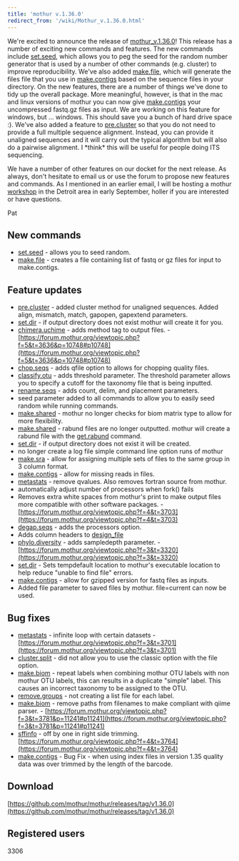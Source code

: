 ```yaml
---
title: 'mothur v.1.36.0'
redirect_from: '/wiki/Mothur_v.1.36.0.html'
---
```

We're excited to announce the release of
[mothur\_v.1.36.0](/wiki/mothur_v.1.36.0)! This release has a
number of exciting new commands and features. The new commands include
[set.seed](/wiki/set.seed), which allows you to peg the seed for
the random number generator that is used by a number of other commands
(e.g. cluster) to improve reproducibility. We've also added
[make.file](/wiki/make.file), which will generate the files file
that you use in [make.contigs](/wiki/make.contigs) based on the
sequence files in your directory. On the new features, there are a
number of things we've done to tidy up the overall package. More
meaningful, however, is that in the mac and linux versions of mothur you
can now give [make.contigs](/wiki/make.contigs) your uncompressed
fastq.gz files as input. We are working on this feature for windows, but
\... windows. This should save you a bunch of hard drive space :).
We've also added a feature to [pre.cluster](/wiki/pre.cluster) so
that you do not need to provide a full multiple sequence alignment.
Instead, you can provide it unaligned sequences and it will carry out
the typical algorithm but will also do a pairwise alignment. I \*think\*
this will be useful for people doing ITS sequencing.

We have a number of other features on our docket for the next release.
As always, don't hesitate to email us or use the forum to propose new
features and commands. As I mentioned in an earlier email, I will be
hosting a mothur [workshop](/wiki/workshop) in the Detroit area in
early September, holler if you are interested or have questions.

Pat

## New commands

-   [set.seed](/wiki/set.seed) - allows you to seed random.
-   [make.file](/wiki/make.file) - creates a file containing list
    of fastq or gz files for input to make.contigs.

## Feature updates

-   [pre.cluster](/wiki/pre.cluster) - added cluster method for
    unaligned sequences. Added align, mismatch, match, gapopen,
    gapextend parameters.
-   [set.dir](/wiki/set.dir) - if output directory does not exist
    mothur will create it for you.
-   [chimera.uchime](/wiki/chimera.uchime) - adds method tag to
    output files. -
    [https://forum.mothur.org/viewtopic.php?f=5&t=3636&p=10748#p10748](https://forum.mothur.org/viewtopic.php?f=5&t=3636&p=10748#p10748)
-   [chop.seqs](/wiki/chop.seqs) - adds qfile option to allows for
    chopping quality files.
-   [classify.otu](/wiki/classify.otu) - adds threshold parameter.
    The threshold parameter allows you to specify a cutoff for the
    taxonomy file that is being inputted.
-   [rename.seqs](/wiki/rename.seqs) - adds count, delim, and
    placement parameters.
-   seed parameter added to all commands to allow you to easily seed
    random while running commands.
-   [make.shared](/wiki/make.shared) - mothur no longer checks for
    biom matrix type to allow for more flexibility.
-   [make.shared](/wiki/make.shared) - rabund files are no longer
    outputted. mothur will create a rabund file with the
    [get.rabund](/wiki/get.rabund) command.
-   [set.dir](/wiki/set.dir) - if output directory does not exist
    it will be created.
-   no longer create a log file simple command line option runs of
    mothur
-   [make.sra](/wiki/make.sra) - allow for assigning multiple sets
    of files to the same group in 3 column format.
-   [make.contigs](/wiki/make.contigs) - allow for missing reads in
    files.
-   [metastats](/wiki/metastats) - remove qvalues. Also removes
    fortran source from mothur.
-   automatically adjust number of processors when fork() fails
-   Removes extra white spaces from mothur's print to make output files
    more compatible with other software packages. -
    [https://forum.mothur.org/viewtopic.php?f=4&t=3703](https://forum.mothur.org/viewtopic.php?f=4&t=3703)
-   [degap.seqs](/wiki/degap.seqs) - adds the processors option.
-   Adds column headers to [design\_file](/wiki/Design_File)
-   [phylo.diversity](/wiki/phylo.diversity) - adds sampledepth
    parameter. - [https://forum.mothur.org/viewtopic.php?f=3&t=3320](https://forum.mothur.org/viewtopic.php?f=3&t=3320)
-   [set.dir](/wiki/set.dir) - Sets tempdefault location to
    mothur's executable location to help reduce "unable to find file"
    errors.
-   [make.contigs](/wiki/make.contigs) - allow for gzipped version
    for fastq files as inputs.
-   Added file parameter to saved files by mothur. file=current can now
    be used.

## Bug fixes

-   [metastats](/wiki/metastats) - infinite loop with certain
    datasets - [https://forum.mothur.org/viewtopic.php?f=3&t=3701](https://forum.mothur.org/viewtopic.php?f=3&t=3701)
-   [cluster.split](/wiki/cluster.split) - did not allow you to use
    the classic option with the file option.
-   [make.biom](/wiki/make.biom) - repeat labels when combining
    mothur OTU labels with non mothur OTU labels, this can results in a
    duplicate "simple" label. This causes an incorrect taxonomy to be
    assigned to the OTU.
-   [remove.groups](/wiki/remove.groups) - not creating a list file
    for each label.
-   [make.biom](/wiki/make.biom) - remove paths from filenames to
    make compliant with qiime parser. -
    [https://forum.mothur.org/viewtopic.php?f=3&t=3781&p=11241#p11241](https://forum.mothur.org/viewtopic.php?f=3&t=3781&p=11241#p11241)
-   [sffinfo](/wiki/sffinfo) - off by one in right side trimming.
    [https://forum.mothur.org/viewtopic.php?f=4&t=3764](https://forum.mothur.org/viewtopic.php?f=4&t=3764)
-   [make.contigs](/wiki/make.contigs) - Bug Fix - when using index
    files in version 1.35 quality data was over trimmed by the length of
    the barcode.

## Download

[https://github.com/mothur/mothur/releases/tag/v1.36.0](https://github.com/mothur/mothur/releases/tag/v1.36.0)

## Registered users

3306
